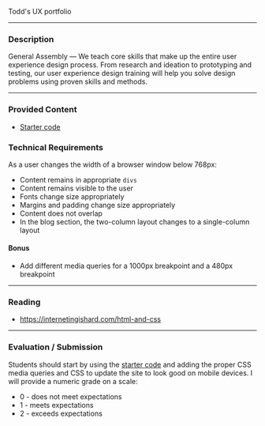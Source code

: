 Todd's UX portfolio

---

### Description


General Assembly — We teach core skills that make up the entire user experience
design process. From research and ideation to prototyping and testing, our user
experience design training will help you solve design problems using proven
skills and methods.

---

### Provided Content

* [Starter code](starter_code/)

### Technical Requirements

As a user changes the width of a browser window below 768px:

* Content remains in appropriate ```divs```
* Content remains visible to the user
* Fonts change size appropriately
* Margins and padding change size appropriately
* Content does not overlap
* In the blog section, the two-column layout changes to a single-column layout

#### Bonus

* Add different media queries for a 1000px breakpoint and a 480px breakpoint

---

### Reading

* https://internetingishard.com/html-and-css

---

### Evaluation / Submission

Students should start by using the [starter code](starter_code/) and adding the
proper CSS media queries and CSS to update the site to look good on mobile
devices. I will provide a numeric grade on a scale:

* 0 - does not meet expectations
* 1 - meets expectations
* 2 - exceeds expectations
